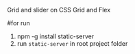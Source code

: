 Grid and slider on CSS Grid and Flex


#for run

1. npm -g install static-server
2. run `static-server` in root project folder